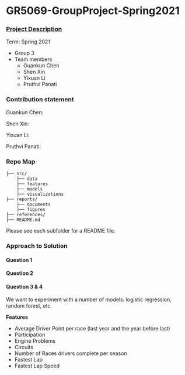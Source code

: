 # GR5069-GroupProject-Spring2021

### [Project Description](GR5069-GroupProject.pdf)

Term: Spring 2021

+ Group 3
+ Team members
	+ Guankun Chen
	+ Shen Xin
	+ Yixuan Li
	+ Pruthvi Panati
	
### Contribution statement

Guankun Chen: 

Shen Xin:  

Yixuan Li:

Pruthvi Panati:

### Repo Map
```
├── src/
	├── data
	├── features
	├── models
	├── visualizations
├── reports/
	├── documents
	├── figures
├── references/
├── README.md
```

Please see each subfolder for a README file.




### Approach to Solution

#### **Question 1** 



#### **Question 2** 


#### **Question 3 & 4**

We want to experiment with a number of models: logistic regression, random forest, etc.

**Features**

 - Average Driver Point per race (last year and the year before last)
 - Participation
 - Engine Problems
 - Circuits 
 - Number of Races drivers complete per season
 - Fastest Lap
 - Fastest Lap Speed

